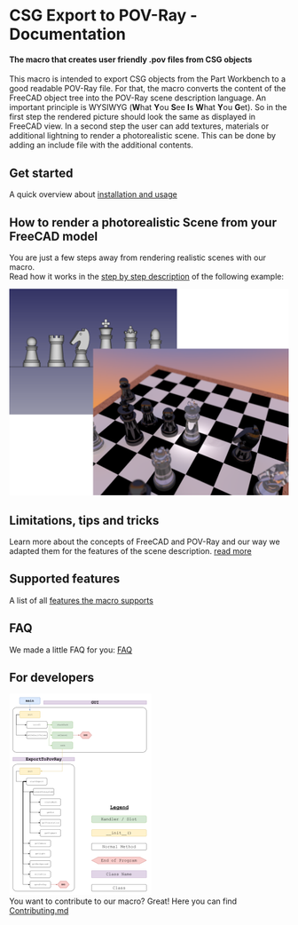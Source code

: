 # CSG Export to POV-Ray - Documentation
#### The macro that creates user friendly .pov files from CSG objects

This macro is intended to export CSG objects from the Part Workbench to a good readable POV-Ray file. For that, the macro converts the content of the FreeCAD object tree into the POV-Ray scene description language.
An important principle is WYSIWYG (**W**hat **Y**ou **S**ee **I**s **W**hat **Y**ou **G**et). So in the first step the rendered picture should look the same as displayed in FreeCAD view.
In a second step the user can add textures, materials or additional lightning to render a photorealistic scene.
This can be done by adding an include file with the additional contents.

## Get started

A quick overview about [installation and usage](quickstart.md)

## How to render a photorealistic Scene from your FreeCAD model

You are just a few steps away from rendering realistic scenes with our macro.  
Read how it works in the [step by step description](realistic.md) of the following example:

![Step by step]( ./img/Chess/Chess_steps.png "Step by step from FreeCAD CSG Objects to a photorealistic POV-Ray scene")

## Limitations, tips and tricks

Learn more about the concepts of FreeCAD and POV-Ray and our way we adapted them for the features of the scene description. [read more](tipsAndTricks.md)

## Supported features

A list of all [features the macro supports](supported.md)

## FAQ
We made a little FAQ for you: [FAQ](FAQ.md)


## For developers
![Flowchart of the macro](/doc/img/programFlow_small.png)  
You want to contribute to our macro? Great! Here you can find [Contributing.md](../CONTRIBUTING.md)
